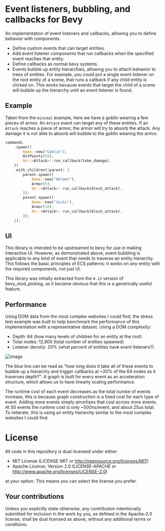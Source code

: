 # Event listeners, bubbling, and callbacks for Bevy

An implementation of event listeners and callbacks, allowing you to define behavior with components.

- Define custom events that can target entities.
- Add event listener components that run callbacks when the specified event reaches that entity.
- Define callbacks as normal bevy systems.
- Events bubble up entity hierarchies, allowing you to attach behavior to trees of entities. For
  example, you could put a single event listener on the root entity of a scene, that runs a callback
  if any child entity is clicked on. This works because events that target the child of a scene will bubble up the hierarchy until an event listener is found.

## Example

Taken from the `minimal` example, here we have a goblin wearing a few pieces of armor. An `Attack`
event can target any of these entities. If an `Attack` reaches a piece of armor, the armor will try
to absorb the attack. Any damage it is not able to absorb will bubble to the goblin wearing the armor.

```rs
commands
    .spawn((
        Name::new("Goblin"),
        HitPoints(50),
        On::<Attack>::run_callback(take_damage),
    ))
    .with_children(|parent| {
        parent.spawn((
            Name::new("Helmet"),
            Armor(5),
            On::<Attack>::run_callback(block_attack),
        ));
        parent.spawn((
            Name::new("Socks"),
            Armor(10),
            On::<Attack>::run_callback(block_attack),
        ));
    });
```

## UI

This library is intended to be upstreamed to bevy for use in making interactive UI. However, as
demonstrated above, event bubbling is applicable to any kind of event that needs to traverse an
entity hierarchy. This follows the basic principles of ECS patterns: it works on *any* entity with
the required components, not just UI.

This library was initially extracted from the `0.13` version of bevy_mod_picking, as it became obvious that
this is a generically useful feature.

## Performance

Using DOM data from the most complex websites I could find, the stress test example was built to help benchmark the performance of this implementation with a representative dataset. Using a DOM complexity:
- Depth: 64 (how many levels of children for an entity at the root)
- Total nodes: 12,800 (total number of entities spawned)
- Listener density: 20% (what percent of entities have event listeners?)

![image](https://github.com/aevyrie/bevy_eventlistener/assets/2632925/72f75640-8b44-4ace-af67-9898c4c78321)

The blue line can be read as "how long does it take all of these events to bubble up a hierarchy and trigger callbacks at ~20% of the 64 nodes as it traverses depth?". A graph is built for every event as an acceleration structure, which allows us to have linearly scaling performance.

The runtime cost of each event decreases as the total numbe of events increase, this is because graph construction is a fixed cost for each type of event. Adding more events simply amortizes that cost across more events. At 50 events the runtime cost is only ~500ns/event, and about 25us total. To reiterate, this is using an entity hierarchy similar to the most complex websites I could find.

# License

All code in this repository is dual-licensed under either:

- MIT License (LICENSE-MIT or http://opensource.org/licenses/MIT)
- Apache License, Version 2.0 (LICENSE-APACHE or http://www.apache.org/licenses/LICENSE-2.0)

at your option. This means you can select the license you prefer.

## Your contributions
Unless you explicitly state otherwise, any contribution intentionally submitted for inclusion in the
work by you, as defined in the Apache-2.0 license, shall be dual licensed as above, without any
additional terms or conditions.


